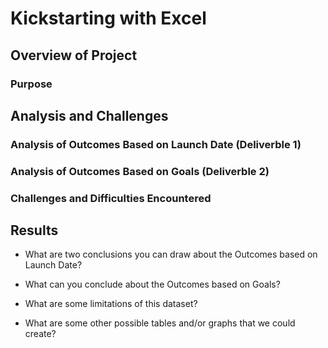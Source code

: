 # Kickstarting with Excel

## Overview of Project


### Purpose

## Analysis and Challenges

### Analysis of Outcomes Based on Launch Date (Deliverble 1)


### Analysis of Outcomes Based on Goals (Deliverble 2)

### Challenges and Difficulties Encountered

## Results

- What are two conclusions you can draw about the Outcomes based on Launch Date?

- What can you conclude about the Outcomes based on Goals?

- What are some limitations of this dataset?

- What are some other possible tables and/or graphs that we could create?
